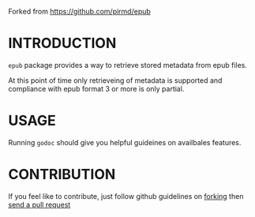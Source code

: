 Forked from https://github.com/pirmd/epub

# INTRODUCTION
`epub` package provides a way to retrieve stored metadata from epub files.

At this point of time only retrieveing of metadata is supported and compliance
with epub format 3 or more is only partial.

# USAGE
Running `godoc` should give you helpful guideines on availbales features.

# CONTRIBUTION
If you feel like to contribute, just follow github guidelines on
[forking](https://help.github.com/articles/fork-a-repo/) then [send a pull
request](https://help.github.com/articles/creating-a-pull-request/)

[modeline]: # ( vim: set fenc=utf-8 spell spl=en: )
